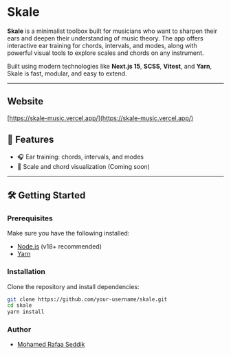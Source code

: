 # Skale

**Skale** is a minimalist toolbox built for musicians who want to sharpen their ears and deepen their understanding of music theory. The app offers interactive ear training for chords, intervals, and modes, along with powerful visual tools to explore scales and chords on any instrument.

Built using modern technologies like **Next.js 15**, **SCSS**, **Vitest**, and **Yarn**, Skale is fast, modular, and easy to extend.

---
## Website
[https://skale-music.vercel.app/](https://skale-music.vercel.app/)

## 🚀 Features

- 🎧 Ear training: chords, intervals, and modes
- 🎹 Scale and chord visualization (Coming soon)

---

## 🛠️ Getting Started

### Prerequisites

Make sure you have the following installed:

- [Node.js](https://nodejs.org/) (v18+ recommended)
- [Yarn](https://yarnpkg.com/)

### Installation

Clone the repository and install dependencies:

```bash
git clone https://github.com/your-username/skale.git
cd skale
yarn install

```
### Author
- [Mohamed Rafaa Seddik](https://github.com/rafaaseddik)

